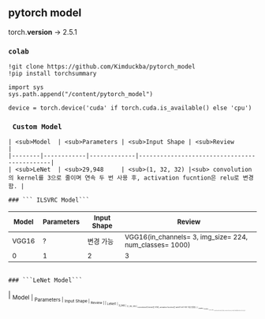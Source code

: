 ## **pytorch model**

torch.__version__     ->  2.5.1 <br>


### ```colab```

```
!git clone https://github.com/Kimduckba/pytorch_model
!pip install torchsummary

import sys
sys.path.append("/content/pytorch_model")

device = torch.device('cuda' if torch.cuda.is_available() else 'cpu')
```
### ``` Custom Model```
```
| <sub>Model  | <sub>Parameters | <sub>Input Shape | <sub>Review                                      |
|--------|------------|-------------|---------------------------------------------|
| <sub>LeNet  | <sub>29,948     | <sub>(1, 32, 32) |<sub> convolution의 kernel를 3으로 줄이며 연속 두 번 사용 후, activation fucntion은 relu로 변경함. |

### ``` ILSVRC Model```
```
| <sub>Model  | <sub>Parameters | <sub>Input Shape | <sub>Review                                      |
|--------|------------|-------------|---------------------------------------------|
|<sub> VGG16 |<sub>  ? |<sub> 변경 가능 |<sub> VGG16(in_channels= 3,  img_size= 224, num_classes= 1000) |
|<sub> 0 |<sub>  1|<sub>  2|<sub>  3|
```

### ```LeNet Model```
```
| <sub>Model  | <sub>Parameters | <sub>Input Shape | <sub>Review                                      |
| <sub>LeNet1 | <sub>3,246      | <sub>(1, 28, 28) |<sub> convolution의 kernel은 5이며, activation fucntion은 tanh로 fc로 바로 직접 연결됨. |
| <sub>LeNet5 | <sub>28,886     | <sub>(1, 32, 32) |<sub> convolution의 kernel은 5이며, activation fucntion은 tanh로 fc에 hidden layer 하나 추가함. |
```
